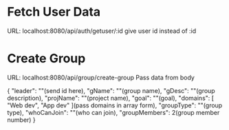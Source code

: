 # Fetch User Data

URL: localhost:8080/api/auth/getuser/:id
give user id instead of :id

# Create Group

URL: localhost:8080/api/group/create-group
Pass data from body

{
  "leader": ""(send id here),
  "gName": ""(group name),
  "gDesc": ""(group description),
  "projName": ""(project name),
  "goal": ""(goal),
  "domains": [
    "Web dev",
    "App dev"
  ](pass domains in array form),
  "groupType": ""(group type),
  "whoCanJoin": ""(who can join),
  "groupMembers": 2(group member number)
}